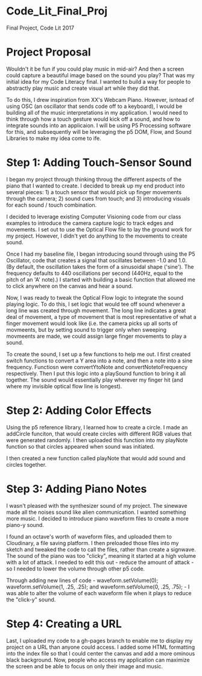 # Code_Lit_Final_Proj
Final Project, Code Lit 2017

# Project Proposal
Wouldn't it be fun if you could play music in mid-air? And then a screen could capture a beautiful image based on the sound you play? That was my initial idea for my Code Literacy final. I wanted to build a way for people to abstractly play music and create visual art while they did that.

To do this, I drew inspiration from XX's Webcam Piano. However, isntead of using OSC (an oscillator that sends code off to a keyboard), I would be building all of the music interpretations in my application. I would need to think through how a touch gesture would kick off a sound, and how to integrate sounds into an applicaion. I will be using P5 Processing software for this, and subsequently will be leveraging the p5 DOM, Flow, and Sound Libraries to make my idea come to ife.

# Step 1: Adding Touch-Sensor Sound
I began my project through thinking throug the different aspects of the piano that I wanted to create. I decided to break up my end product into several pieces: 1) a touch sensor that would pick up finger movements through the camera; 2) sound cues from touch; and 3) introducing visuals for each sound / touch combination.

I decided to leverage existing Computer Visioning code from our class examples to introduce the camera capture logic to track edges and movements. I set out to use the Optical Flow file to lay the ground work for my project. However, I didn't yet do anything to the movements to create sound. 

Once I had my baseline file, I began introducing sound through using the P5 Oscillator, code that creates a signal that oscillates between -1.0 and 1.0. (By default, the oscillation takes the form of a sinusoidal shape ('sine'). The frequency defaults to 440 oscillations per second (440Hz, equal to the pitch of an 'A' note).) I started with building a basic function that allowed me to click anywhere on the canvas and hear a sound. 

Now, I was ready to tweak the Optical Flow logic to integrate the sound playing logic. To do this, I set logic that would tee off sound whenever a long line was created through movement. The long line indicates a great deal of movement, a type of movement that is most representative of what a finger movement would look like (i.e. the camera picks up all sorts of movmeents, but by setting sound to trigger only when sweeping movmeents are made, we could assign large finger movements to play a sound.

To create the sound, I set up a few functions to help me out. I first created switch functions to convert a Y area into a note, and then a note into a sine frequency. Functiosn were convertYtoNote and convertNotetoFrequency respectively. Then I put this logic into a playSound function to bring it all together. The sound would essentially play wherever my finger hit (and where my invisible optical flow line is longest).

# Step 2: Adding Color Effects
Using the p5 reference library, I learned how to create a circle. I made an addCircle funciton, that would create circles with different RGB values that were generated randomly. I then uploaded this function into my playNote function so that circles appeared when sound was initiated.

I then created a new function called playNote that would add sound and circles together.

# Step 3: Adding Piano Notes
I wasn't pleased with the synthesizer sound of my project. The sinewave made all the noises sound like alien communication. I wanted something more music. I decided to introduce piano waveform files to create a more piano-y sound.

I found an octave's worth of waveform files, and uploaded them to Cloudinary, a file saving platform. I then preloaded those files into my sketch and tweaked the code to call the files, rather than create a signwave. The sound of the piano was too "clicky", meaning it started at a high volume with a lot of attack. I needed to edit this out - reduce the amount of attack - so I needed to lower the volume through other p5 code.

Through adding new lines of code - waveform.setVolume(0); waveform.setVolume(1, .25, .25); and waveform.setVolume(0, .25, .75); - I was able to alter the volume of each waveform file when it plays to reduce the "click-y" sound.

# Step 4: Creating a URL
Last, I uploaded my code to a gh-pages branch to enable me to display my project on a URL than anyone could access. I added some HTML formatting into the index file so that I could center the canvas and add a more ominous black background. Now, people who access my application can maximize the screen and be able to focus on only their image and music.
